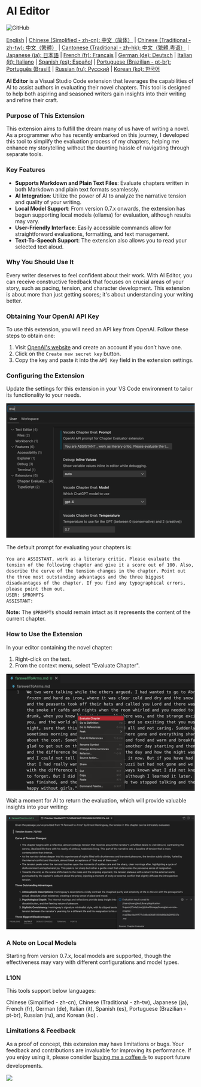 # AI Editor

![GitHub](https://img.shields.io/github/license/huangjien/vscode-chapter-eval)

[English](https://github.com/huangjien/vscode-chapter-eval/blob/main/README.md) | [Chinese (Simplified - zh-cn): 中文（简体）](https://github.com/huangjien/vscode-chapter-eval/blob/main/README.zh-cn.md) | [Chinese (Traditional - zh-tw): 中文（繁體）](https://github.com/huangjien/vscode-chapter-eval/blob/main/README.zh-tw.md) | [Cantonese (Traditional - zh-hk): 中文（繁體.粤语）](./README.zh-hk.md)｜[Japanese (ja): 日本語](https://github.com/huangjien/vscode-chapter-eval/blob/main/README.ja.md) | [French (fr): Français](https://github.com/huangjien/vscode-chapter-eval/blob/main/README.fr.md) | [German (de): Deutsch](https://github.com/huangjien/vscode-chapter-eval/blob/main/README.de.md) | [Italian (it): Italiano](https://github.com/huangjien/vscode-chapter-eval/blob/main/README.it.md) | [Spanish (es): Español](https://github.com/huangjien/vscode-chapter-eval/blob/main/README.es.md) | [Portuguese (Brazilian - pt-br): Português (Brasil)](https://github.com/huangjien/vscode-chapter-eval/blob/main/README.pt-br.md) | [Russian (ru): Русский](https://github.com/huangjien/vscode-chapter-eval/blob/main/README.ru.md) | [Korean (ko): 한국어](https://github.com/huangjien/vscode-chapter-eval/blob/main/README.ko.md)

**AI Editor** is a Visual Studio Code extension that leverages the capabilities of AI to assist authors in evaluating their novel chapters. This tool is designed to help both aspiring and seasoned writers gain insights into their writing and refine their craft.

### Purpose of This Extension

This extension aims to fulfill the dream many of us have of writing a novel. As a programmer who has recently embarked on this journey, I developed this tool to simplify the evaluation process of my chapters, helping me enhance my storytelling without the daunting hassle of navigating through separate tools.

### Key Features

- **Supports Markdown and Plain Text Files**: Evaluate chapters written in both Markdown and plain text formats seamlessly.
- **AI Integration**: Utilize the power of AI to analyze the narrative tension and quality of your writing.
- **Local Model Support**: From version 0.7.x onwards, the extension has begun supporting local models (ollama) for evaluation, although results may vary.
- **User-Friendly Interface**: Easily accessible commands allow for straightforward evaluations, formatting, and text management.
- **Text-To-Speech Support**: The extension also allows you to read your selected text aloud.

### Why You Should Use It

Every writer deserves to feel confident about their work. With AI Editor, you can receive constructive feedback that focuses on crucial areas of your story, such as pacing, tension, and character development. This extension is about more than just getting scores; it's about understanding your writing better.

### Obtaining Your OpenAI API Key

To use this extension, you will need an API key from OpenAI. Follow these steps to obtain one:

1. Visit [OpenAI's website](https://platform.openai.com/account/api-keys) and create an account if you don’t have one.
2. Click on the `Create new secret key` button.
3. Copy the key and paste it into the `API Key` field in the extension settings.

### Configuring the Extension

Update the settings for this extension in your VS Code environment to tailor its functionality to your needs.

<img src="resources/setup.png" alt="Settings" />

The default prompt for evaluating your chapters is:

```
You are ASSISTANT, work as a literary critic. Please evaluate the tension of the following chapter and give it a score out of 100. Also, describe the curve of the tension changes in the chapter. Point out the three most outstanding advantages and the three biggest disadvantages of the chapter. If you find any typographical errors, please point them out.
USER: $PROMPT$
ASSISTANT:
```

**Note:** The `$PROMPT$` should remain intact as it represents the content of the current chapter.

### How to Use the Extension

In your editor containing the novel chapter:

1. Right-click on the text.
2. From the context menu, select "Evaluate Chapter".

<img src="resources/evaluate.png" alt="Evaluate a chapter" />

Wait a moment for AI to return the evaluation, which will provide valuable insights into your writing:

<img src="resources/evaluation_reslult.png" alt="Evaluation result" />

### A Note on Local Models

Starting from version 0.7.x, local models are supported, though the effectiveness may vary with different configurations and model types.

### L10N

This tools support below languages:

Chinese (Simplified - zh-cn), Chinese (Traditional - zh-tw), Japanese (ja), French (fr), German (de), Italian (it), Spanish (es), Portuguese (Brazilian - pt-br), Russian (ru), and Korean (ko) .

### Limitations & Feedback

As a proof of concept, this extension may have limitations or bugs. Your feedback and contributions are invaluable for improving its performance. If you enjoy using it, please consider [buying me a coffee ☕️](https://www.buymeacoffee.com/huangjien) to support future developments.

<div >
    <a href="https://www.buymeacoffee.com/huangjien" target="_blank" style="display: inline-block;">
        <img src="https://img.shields.io/badge/Donate-Buy%20Me%20A%20Coffee-orange.svg?style=flat-square&logo=buymeacoffee" align="center" />
    </a>
</div>
<br />
